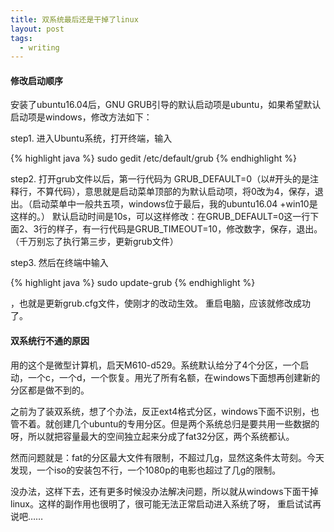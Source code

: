 ```yaml
---
title: 双系统最后还是干掉了linux
layout: post
tags:
  - writing
---
```



#### 修改启动顺序


安装了ubuntu16.04后，GNU GRUB引导的默认启动项是ubuntu，如果希望默认启动项是windows，修改方法如下：

step1. 进入Ubuntu系统，打开终端，输入  

{% highlight java %} sudo gedit  /etc/default/grub {% endhighlight %}

step2. 打开grub文件以后，第一行代码为 GRUB_DEFAULT=0（以#开头的是注释行，不算代码），意思就是启动菜单顶部的为默认启动项，将0改为4，保存，退出。（启动菜单中一般共五项，windows位于最后，我的ubuntu16.04 +win10是这样的。）      默认启动时间是10s，可以这样修改：在GRUB_DEFAULT=0这一行下面2、3行的样子，有一行代码是GRUB_TIMEOUT=10，修改数字，保存，退出。（千万别忘了执行第三步，更新grub文件）

step3. 然后在终端中输入
 
{% highlight java %} sudo update-grub {% endhighlight %}

，也就是更新grub.cfg文件，使刚才的改动生效。
重启电脑，应该就修改成功了。

#### 双系统行不通的原因

用的这个是微型计算机，启天M610-d529。系统默认给分了4个分区，一个启动，一个c，一个d，一个恢复。用光了所有名额，在windows下面想再创建新的分区都是做不到的。

之前为了装双系统，想了个办法，反正ext4格式分区，windows下面不识别，也管不着。就创建几个ubuntu的专用分区。但是两个系统总归是要共用一些数据的呀，所以就把容量最大的空间独立起来分成了fat32分区，两个系统都认。

然而问题就是：fat的分区最大文件有限制，不超过几g，显然这条件太苛刻。今天发现，一个iso的安装包不行，一个1080p的电影也超过了几g的限制。

没办法，这样下去，还有更多时候没办法解决问题，所以就从windows下面干掉linux。这样的副作用也很明了，很可能无法正常启动进入系统了呀，
重启试试再说吧……